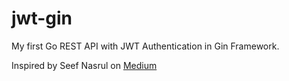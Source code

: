 # jwt-gin
My first Go REST API with JWT Authentication in Gin Framework. 

Inspired by Seef Nasrul on [Medium](https://seefnasrul.medium.com/create-your-first-go-rest-api-with-jwt-authentication-in-gin-framework-dbe5bda72817)
